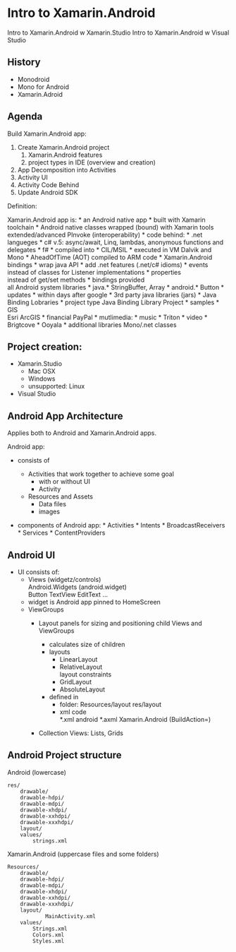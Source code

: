 # Intro to Xamarin.Android

Intro to Xamarin.Android w Xamarin.Studio
Intro to Xamarin.Android w Visual Studio

## History

*	Monodroid
*	Mono for Android
*	Xamarin.Adroid

## Agenda

Build Xamarin.Android app:

1.	Create Xamarin.Android project
	1.	Xamarin.Android features
	2.	project types in IDE (overview and creation)
2.	App Decomposition into Activities
3.	Activity UI
4.	Activity Code Behind
5.	Update Android SDK


Definition:

Xamarin.Android app is:
	*	an Android native app 
	*	built with Xamarin toolchain
	*	Android native classes wrapped (bound) with Xamarin tools
		extended/advanced PInvoke (interoperability)
	*	code behind: 
		*	.net langueges
			*	c#
				v.5: async/await, Linq, lambdas, anonymous functions and delegates
			*	f#
		*	compiled into 
			*	CIL/MSIL
				*	executed in VM Dalvik and Mono
				*	AheadOfTime (AOT) compiled to ARM code
	*	Xamarin.Android bindings
		*	wrap java API
		*	add .net features (.net/c# idioms)
			*	events 		
				instead of classes for Listener implementations
			*	properties 		
				instead of get/set methods
		*	bindings provided		
			all Android system libraries
			*	java.*
				StringBuffer, Array
			*	android.*
				Button
		*	updates 
			*	within days after google
		*	3rd party java libraries (jars)
			*	Java Binding Lobraries
				*	project type Java Binding Library Project
			*	samples
				*	GIS			
					Esri ArcGIS
				*	financial
					PayPal
				*	mutlimedia:
					*	music
						*	Triton
					*	video
						*	Brigtcove
						*	Ooyala
	*	additional libraries
		Mono/.net classes
		
		
## Project creation:

*	Xamarin.Studio
	*	Mac OSX
	*	Windows
	*	unsupported: Linux
*	Visual Studio

## Android App Architecture

Applies both to Android and Xamarin.Android apps.

Android app:

*	consists of 
	*	Activities that work together to achieve some goal 
		*	with or without UI
		*	Activity
	*	Resources and Assets
		*	Data files
		*	images

*	components of Android app:
		*	Activities
		*	Intents
		*	BroadcastReceivers
		*	Services
		*	ContentProviders
		
## Android UI

*	UI consists of:
	*	Views (widgetz/controls)			
		Android.Widgets (android.widget)		
		Button
		TextView
		EditText
		...
	*	widget is Android app pinned to HomeScreen
	*	ViewGroups
		*	Layout panels for sizing and positioning child Views and ViewGroups
			*	calculates size of children
			*	layouts
				*	LinearLayout		
				*	RelativeLayout		
					layout constraints		
				*	GridLayout		
				*	AbsoluteLayout
			*	defined in	
				*	folder: 
					Resources/layout
					res/layout 
				*	xml code	
					*.xml android
					*.axml	Xamarin.Android (BuildAction=)
					
		*	Collection Views: Lists, Grids
	
			
		
## Android Project structure

Android (lowercase)

	res/
		drawable/
		drawable-hdpi/
		drawable-mdpi/
		drawable-xhdpi/
		drawable-xxhdpi/
		drawable-xxxhdpi/
		layout/
		values/
			strings.xml
			
Xamarin.Android (uppercase files and some folders)

	Resources/
		drawable/
		drawable-hdpi/
		drawable-mdpi/
		drawable-xhdpi/
		drawable-xxhdpi/
		drawable-xxxhdpi/
		layout/
				MainActivity.xml
		values/
			Strings.xml		
			Colors.xml
			Styles.xml
			
			